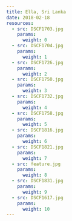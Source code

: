 ```yaml
---
title: Ella, Sri Lanka
date: 2018-02-18
resources:
  - src: DSCF1703.jpg
    params:
      weight: 0
  - src: DSCF1704.jpg
    params:
      weight: 1
  - src: DSCF1726.jpg
    params:
      weight: 2
  - src: DSCF1750.jpg
    params:
      weight: 3
  - src: DSCF1732.jpg
    params:
      weight: 4
  - src: DSCF1758.jpg
    params:
      weight: 5
  - src: DSCF1816.jpg
    params:
      weight: 6
  - src: DSCF1821.jpg
    params:
      weight: 7
  - src: feature.jpg
    params:
      weight: 8
  - src: DSCF1831.jpg
    params:
      weight: 9
  - src: DSCF1617.jpg
    params:
      weight: 10
---
```

